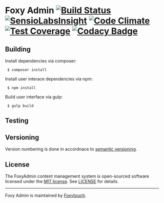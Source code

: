 # Foxy Admin [![Build Status](https://travis-ci.org/hradecek/foxyadmin.svg?branch=master)](https://travis-ci.org/hradecek/foxyadmin) [![SensioLabsInsight](https://insight.sensiolabs.com/projects/91fab54e-0f99-4c1f-8c8d-18bea993ff66/mini.png)](https://insight.sensiolabs.com/projects/91fab54e-0f99-4c1f-8c8d-18bea993ff66) [![Code Climate](https://codeclimate.com/github/hradecek/foxyadmin/badges/gpa.svg)](https://codeclimate.com/github/hradecek/foxyadmin) [![Test Coverage](https://codeclimate.com/github/hradecek/foxyadmin/badges/coverage.svg)](https://codeclimate.com/github/hradecek/foxyadmin/coverage) [![Codacy Badge](https://api.codacy.com/project/badge/Grade/8e0108cacf6143df9800481a5970dd5a)](https://www.codacy.com/app/hradecek/foxyadmin?utm_source=github.com&amp;utm_medium=referral&amp;utm_content=hradecek/foxyadmin&amp;utm_campaign=Badge_Grade)

## Building
Install dependencies via composer:
```
 $ composer install
```

Install user interace dependencies via npm:
```
 $ npm install
```

Build user interface via gulp:
```
 $ gulp build
```

## Testing

## Versioning
Version numbering is done in accordnace to [semantic versioning](http://semver.org/).

## License
The FoxyAdmin content management system is open-sourced software licensed under the [MIT license](http://opensource.org/licenses/MIT). See [LICENSE](https://github.com/hradecek/foxyadmin/blob/master/LICENSE) for details.

---
Foxy Admin is maintained by [Foxytouch](https://www.foxytouch.com).

